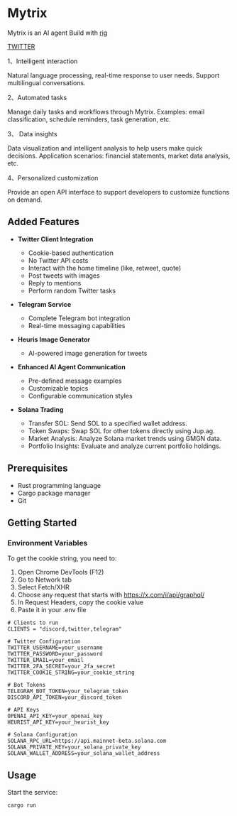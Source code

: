 # Mytrix
Mytrix is an AI agent Build with [rig](https://github.com/0xPlaygrounds/rig/)

[TWITTER](https://x.com/mytrix_ai)

1、Intelligent interaction

Natural language processing, real-time response to user needs.
Support multilingual conversations.

2、Automated tasks

Manage daily tasks and workflows through Mytrix.
Examples: email classification, schedule reminders, task generation, etc.

3、 Data insights

Data visualization and intelligent analysis to help users make quick decisions.
Application scenarios: financial statements, market data analysis, etc.

4、Personalized customization

Provide an open API interface to support developers to customize functions on demand.

## Added Features

- **Twitter Client Integration**
  - Cookie-based authentication
  - No Twitter API costs
  - Interact with the home timeline (like, retweet, quote)
  - Post tweets with images
  - Reply to mentions
  - Perform random Twitter tasks

- **Telegram Service**
  - Complete Telegram bot integration
  - Real-time messaging capabilities

- **Heuris Image Generator**
  - AI-powered image generation for tweets

- **Enhanced AI Agent Communication**
  - Pre-defined message examples
  - Customizable topics
  - Configurable communication styles

- **Solana Trading**
  - Transfer SOL: Send SOL to a specified wallet address.
  - Token Swaps: Swap SOL for other tokens directly using Jup.ag.
  - Market Analysis: Analyze Solana market trends using GMGN data.
  - Portfolio Insights: Evaluate and analyze current portfolio holdings.

## Prerequisites

- Rust programming language
- Cargo package manager
- Git

## Getting Started

### Environment Variables
To get the cookie string, you need to:
1. Open Chrome DevTools (F12)
2. Go to Network tab
3. Select Fetch/XHR
4. Choose any request that starts with https://x.com/i/api/graphql/
5. In Request Headers, copy the cookie value
6. Paste it in your .env file



```env
# Clients to run
CLIENTS = "discord,twitter,telegram"

# Twitter Configuration
TWITTER_USERNAME=your_username
TWITTER_PASSWORD=your_password
TWITTER_EMAIL=your_email
TWITTER_2FA_SECRET=your_2fa_secret
TWITTER_COOKIE_STRING=your_cookie_string

# Bot Tokens
TELEGRAM_BOT_TOKEN=your_telegram_token
DISCORD_API_TOKEN=your_discord_token

# API Keys
OPENAI_API_KEY=your_openai_key
HEURIST_API_KEY=your_heurist_key

# Solana Configuration
SOLANA_RPC_URL=https://api.mainnet-beta.solana.com
SOLANA_PRIVATE_KEY=your_solana_private_key
SOLANA_WALLET_ADDRESS=your_solana_wallet_address
```
## Usage

Start the service:
```bash
cargo run
```